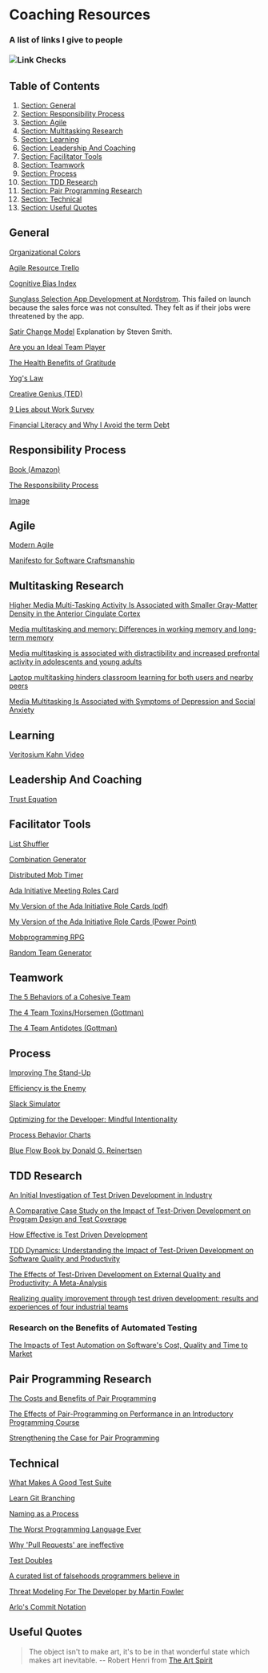 <!-- GENERATED DOCUMENT DO NOT EDIT! -->
<!-- prettier-ignore-start -->
<!-- markdownlint-disable -->

<!-- Compiled with doculisp (version 2.0.5) https://www.npmjs.com/package/doculisp -->

# Coaching Resources #

### A list of links I give to people<br><br>![Link Checks](https://github.com/jason-kerney/CoachingResources/actions/workflows/validateUrls.yml/badge.svg) ###

## Table of Contents ##

1. [Section: General](#general)
2. [Section: Responsibility Process](#responsibility-process)
3. [Section: Agile](#agile)
4. [Section: Multitasking Research](#multitasking-research)
5. [Section: Learning](#learning)
6. [Section: Leadership And Coaching](#leadership-and-coaching)
7. [Section: Facilitator Tools](#facilitator-tools)
8. [Section: Teamwork](#teamwork)
9. [Section: Process](#process)
10. [Section: TDD Research](#tdd-research)
11. [Section: Pair Programming Research](#pair-programming-research)
12. [Section: Technical](#technical)
13. [Section: Useful Quotes](#useful-quotes)

## General ##

[Organizational Colors](https://www.workplacepeaceinstitute.com/post/reimagining-the-workplace-organizational-paradigms)

[Agile Resource Trello](https://trello.com/b/1lfMkCOh/software-profession-resources)

[Cognitive Bias Index](https://upload.wikimedia.org/wikipedia/commons/6/65/Cognitive_bias_codex_en.svg?ref=insanelyusefulwebsites)

[Sunglass Selection App Development at Nordstrom](https://www.youtube.com/watch?v=2NFH3VC6LNs). This failed on launch because the sales force was not consulted. They felt as if their jobs were threatened by the app.

[Satir Change Model](https://stevenmsmith.com/ar-satir-change-model/) Explanation by Steven Smith.

[Are you an Ideal Team Player](https://www.youtube.com/watch?v=PRh80RyT74I)

[The Health Benefits of Gratitude](https://pmc.ncbi.nlm.nih.gov/articles/PMC3010965/)

[Yog's Law](https://www.chrisstead.net/power-dynamics/yogs-law/workplace-safety/2021/07/16/yogs-law-power-responsibility-and-accountability.html)

[Creative Genius (TED)](https://www.ted.com/talks/elizabeth_gilbert_your_elusive_creative_genius)

[9 Lies about Work Survey](https://catalystgrowthadvisors.com/2019/06/25/nine-lies-about-work-8-question-team-engagement-assessment/)

[Financial Literacy and Why I Avoid the term Debt](http://media.wix.com/ugd/a738b9_9a413bc46954faf89b8f7e10d9239340.pdf)

## Responsibility Process ##

[Book (Amazon)](https://a.co/d/9k6FqhC)

[The Responsibility Process](https://www.youtube.com/watch?v=urcezKRhpoY)

[Image](https://external-content.duckduckgo.com/iu/?u=http%3A%2F%2Fleanintuit.com%2Fwp-content%2Fuploads%2F2016%2F12%2FThe-Responsibility-Process.jpg&f=1&nofb=1&ipt=9a1633c0e2d67432cea9b8065940db670b81bc2c473b8eb34ecc881b99ded488&ipo=images)

## Agile ##

[Modern Agile](https://www.youtube.com/watch?v=0PMYKxTkdU0)

[Manifesto for Software Craftsmanship](https://manifesto.softwarecraftsmanship.org/)

## Multitasking Research ##

[Higher Media Multi-Tasking Activity Is Associated with Smaller Gray-Matter Density in the Anterior Cingulate Cortex](https://www.ncbi.nlm.nih.gov/pmc/articles/PMC4174517/)

[Media multitasking and memory: Differences in working memory and long-term memory](https://pubmed.ncbi.nlm.nih.gov/26223469/)

[Media multitasking is associated with distractibility and increased prefrontal activity in adolescents and young adults](https://www.sciencedirect.com/science/article/abs/pii/S1053811916300441)

[Laptop multitasking hinders classroom learning for both users and nearby peers](https://www.sciencedirect.com/science/article/pii/S0360131512002254)

[Media Multitasking Is Associated with Symptoms of Depression and Social Anxiety](https://www.psychologytoday.com/us/blog/the-squeaky-wheel/201606/10-real-risks-multitasking-mind-and-body)

## Learning ##

[Veritosium Kahn Video](https://www.youtube.com/watch?v=eVtCO84MDj8)

## Leadership And Coaching ##

[Trust Equation](https://trustedadvisor.com/why-trust-matters/understanding-trust/understanding-the-trust-equation)

## Facilitator Tools ##

[List Shuffler](https://www.random.org/lists/)

[Combination Generator](https://calculla.com/combinations_generator)

[Distributed Mob Timer](https://mobti.me/)

[Ada Initiative Meeting Roles Card](https://files.adainitiative.org/wiki_binaries/role_cards.pdf)

[My Version of the Ada Initiative Role Cards (pdf)](./artifacts/MeetingRoleCards.pdf)

[My Version of the Ada Initiative Role Cards (Power Point)](./artifacts/MeetingRoleCards.pptx)

[Mobprogramming RPG](https://github.com/willemlarsen/mobprogrammingrpg)

[Random Team Generator](https://www.gigacalculator.com/randomizers/random-team-generator.php)

## Teamwork ##

[The 5 Behaviors of a Cohesive Team](https://www.cogent-solutions.com/5-behaviors-of-a-cohesive-team/)

[The 4 Team Toxins/Horsemen (Gottman)](https://www.gottman.com/blog/the-four-horsemen-recognizing-criticism-contempt-defensiveness-and-stonewalling/)

[The 4 Team Antidotes (Gottman)](https://www.gottman.com/blog/the-four-horsemen-the-antidotes/)

## Process ##

[Improving The Stand-Up](https://improvingflow.com/2021/05/17/improving-standup.html)

[Efficiency is the Enemy](https://fs.blog/2021/05/slack/)

[Slack Simulator](https://setosa.io/blog/2014/09/02/gridlock/)

[Optimizing for the Developer: Mindful Intentionality](http://www.chrisstead.net/developer-practice/work-optimization/2020/10/08/optimizing-for-the-developer-mindful-intentionality.html)

[Process Behavior Charts](https://demingalliance.org/resources/articles/process-behaviour-charts-an-introduction)

[Blue Flow Book by Donald G. Reinertsen](https://www.amazon.com/Principles-Product-Development-Flow-Generation/dp/1935401009)

## TDD Research ##

[An Initial Investigation of Test Driven Development in Industry](https://collaboration.csc.ncsu.edu/laurie/Papers/TDDpaperv8.pdf)

[A Comparative Case Study on the Impact of Test-Driven Development on Program Design and Test Coverage](https://arxiv.org/ftp/arxiv/papers/1711/1711.05082.pdf)

[How Effective is Test Driven Development](https://www.researchgate.net/publication/258126622_How_Effective_is_Test_Driven_Development)

[TDD Dynamics: Understanding the Impact of Test-Driven Development on Software Quality and Productivity](https://www.google.com/url?sa=t&rct=j&q=&esrc=s&source=web&cd=1&cad=rja&uact=8&ved=2ahUKEwilgtPBlYvnAhWLqZ4KHS66CE4QFjAAegQIBhAB&url=https%3A%2F%2Fdigital.library.ryerson.ca%2Fislandora%2Fobject%2FRULA%253A2150%2Fdatastream%2FOBJ%2Fdownload%2FTDD_Dynamics__Understanding_the_Impact_of_Test-Driven_Development_on_Software_Quality_and_Productivity.pdf&usg=AOvVaw20OD1tkR-HMrphV95aNjJw)

[The Effects of Test-Driven Development on External Quality and Productivity: A Meta-Analysis](https://www.semanticscholar.org/paper/The-Effects-of-Test-Driven-Development-on-External-Rafique-Misic/7a0b5586669a4ba9c0ac5b2fe59f58c4e8330f58)

[Realizing quality improvement through test driven development: results and experiences of four industrial teams](https://www.microsoft.com/en-us/research/wp-content/uploads/2009/10/Realizing-Quality-Improvement-Through-Test-Driven-Development-Results-and-Experiences-of-Four-Industrial-Teams-nagappan_tdd.pdf)

### Research on the Benefits of Automated Testing ###

[The Impacts of Test Automation on Software's Cost, Quality and Time to Market](https://www.sciencedirect.com/science/article/pii/S1877050916001277)

## Pair Programming Research ##

[The Costs and Benefits of Pair Programming](https://collaboration.csc.ncsu.edu/laurie/Papers/XPSardinia.PDF)

[The Effects of Pair-Programming on Performance in an Introductory Programming Course](https://courses.cs.washington.edu/courses/cse590e/02sp/pairprogramming.pdf)

[Strengthening the Case for Pair Programming](https://collaboration.csc.ncsu.edu/laurie/Papers/ieeeSoftware.PDF)

## Technical ##

[What Makes A Good Test Suite](https://arlobelshee.com/what-makes-a-good-test-suite/llewellyn-falco/)

[Learn Git Branching](https://learngitbranching.js.org/)

[Naming as a Process](https://www.digdeeproots.com/articles/on/naming-process/)

[The Worst Programming Language Ever](https://www.youtube.com/watch?v=vcFBwt1nu2U)

[Why 'Pull Requests' are ineffective](https://chelseatroy.com/2019/12/18/reviewing-pull-requests/)

[Test Doubles](https://www.martinfowler.com/bliki/TestDouble.html)

[A curated list of falsehoods programmers believe in](https://github.com/kdeldycke/awesome-falsehood)

[Threat Modeling For The Developer by Martin Fowler](https://martinfowler.com/articles/agile-threat-modelling.html)

[Arlo's Commit Notation](https://github.com/RefactoringCombos/ArlosCommitNotation)

## Useful Quotes ##

> The object isn't to make art, it's to be in that wonderful state which makes art inevitable.
> -- Robert Henri from [The Art Spirit](https://a.co/d/34uITKk)

<!-- markdownlint-restore -->
<!-- prettier-ignore-end -->
<!-- GENERATED DOCUMENT DO NOT EDIT! -->